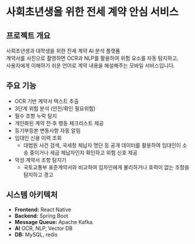# 사회초년생을 위한 전세 계약 안심 서비스

## 프로젝트 개요
사회초년생과 대학생을 위한 전세 계약 AI 분석 플랫폼<br/>
계약서를 사진으로 촬영하면 OCR과 NLP를 활용하여 위험 요소를 자동 탐지하고,<br/>
사용자에게 이해하기 쉬운 언어로 계약 내용을 해설해주는 모바일 서비스입니다.  

## 주요 기능
- OCR 기반 계약서 텍스트 추출
- 3단계 위험 분석 (안전/확인 필요위험)
- 필수 조항 누락 탐지
- 개인화된 계약 전·후 행동 체크리스트 제공
- 등기부등본 변동사항 자동 알림
- 임대인 신용 이력 조회
  - 대법원 사건 검색, 국세청 체납자 명단 등 공개 데이터를 활용하여 임대인이 소송 중이거나 세금 체납자인지 확인하고 위험 신호 제공
- 악성 계약서 조항 탐지기
  - 국토교통부 표준계약서와 비교하여 임차인에게 불리하거나 효력이 없는 조항을 탐지하고 경고  

## 시스템 아키텍처
- **Frontend:** React Native
- **Backend:** Spring Boot 
- **Message Queue:** Apache Kafka
- **AI** OCR, NLP, Vector DB
- **DB:** MySQL, redis
